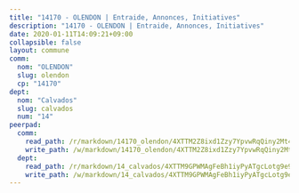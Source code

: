 ```yaml
---
title: "14170 - OLENDON | Entraide, Annonces, Initiatives"
description: "14170 - OLENDON | Entraide, Annonces, Initiatives"
date: 2020-01-11T14:09:21+09:00
collapsible: false
layout: commune
comm:
  nom: "OLENDON"
  slug: olendon
  cp: "14170"
dept:
  nom: "Calvados"
  slug: calvados
  num: "14"
peerpad:
  comm:
    read_path: /r/markdown/14170_olendon/4XTTM2Z8ixd1Zzy7YpvwRqQiny2Mt4KYaRJZjuA5pYEGZb9Zg
    write_path: /w/markdown/14170_olendon/4XTTM2Z8ixd1Zzy7YpvwRqQiny2Mt4KYaRJZjuA5pYEGZb9Zg-K3TgU7Q7pssQqHCEbdtv1FSz2wTDsgwKfcciNUR3fLaDzrmKdaYbmQRjtKRpxnB8pfLhjb61LUXto2BKHKRtRq2XQZxarAtAHEkYowDmqQMfJX9UWaPg9EDXPh9f9c8NXcLhQKjt
  dept:
    read_path: /r/markdown/14_calvados/4XTTM9GPWMAgFeBh1iyPyATgcLotg9e9APJpQBEyY3RZiUwJ6
    write_path: /w/markdown/14_calvados/4XTTM9GPWMAgFeBh1iyPyATgcLotg9e9APJpQBEyY3RZiUwJ6-K3TgUXWJAT2cYJ9ZstQphkkm2za8um5GwwXsivqaDFTgbhMDcHaRXnT3h69szAqCyvWcFfDim5fkwc6CXdUtyvPpirbD1TPAb6xCxpPN6dR3zzDRe29YehQYbhZdjvZYkgztJYvi
---
```


